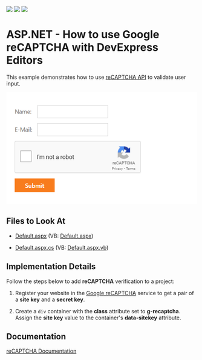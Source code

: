 <!-- default badges list -->
![](https://img.shields.io/endpoint?url=https://codecentral.devexpress.com/api/v1/VersionRange/439169172/21.2.4%2B)
[![](https://img.shields.io/badge/Open_in_DevExpress_Support_Center-FF7200?style=flat-square&logo=DevExpress&logoColor=white)](https://supportcenter.devexpress.com/ticket/details/T1053753)
[![](https://img.shields.io/badge/📖_How_to_use_DevExpress_Examples-e9f6fc?style=flat-square)](https://docs.devexpress.com/GeneralInformation/403183)
<!-- default badges end -->

# ASP.NET - How to use Google reCAPTCHA with DevExpress Editors

This example demonstrates how to use [reCAPTCHA API](https://www.google.com/recaptcha/about/) to validate user input.

![Sample](./Sample.png)

## Files to Look At

* [Default.aspx](./CS/ReCaptcha/Default.aspx) (VB: [Default.aspx](./VB/ReCaptcha/Default.aspx))

* [Default.aspx.cs](./CS/ReCaptcha/Default.aspx.cs) (VB: [Default.aspx.vb](./VB/ReCaptcha/Default.aspx.vb))

## Implementation Details

Follow the steps below to add **reCAPTCHA** verification to a project:

1. Register your website in the [Google reCAPTCHA](https://www.google.com/recaptcha/admin/create) service to get a pair of a **site key** and a **secret key**.

2. Create a `div` container with the **class** attribute set to **g-recaptcha**. Assign the **site key** value to the container's **data-sitekey** attribute.

## Documentation

[reCAPTCHA Documentation](https://developers.google.com/recaptcha/intro)
